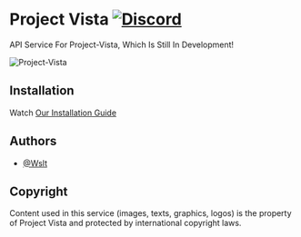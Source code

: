 # Project Vista [![Discord](https://discordapp.com/api/guilds/965343925911060531/widget.png?style=shield)](https://google.com/)

API Service For Project-Vista, Which Is Still In Development!

<img src="https://google.com/null" align="center" alt="Project-Vista">

## Installation

Watch [Our Installation Guide](https://google.com/)

## Authors

- [@Wslt](https://github.com/CodeWslt)

## Copyright

Content used in this service (images, texts, graphics, logos) is the property of Project Vista and protected by international copyright laws.
